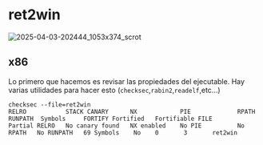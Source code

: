 # ret2win

![2025-04-03-202444_1053x374_scrot](https://github.com/user-attachments/assets/dd203596-3a8c-4b37-9d8e-b17cdaf30a49)

## x86

Lo primero que hacemos es revisar las propiedades del ejecutable. Hay varias utilidades para hacer esto (`checksec`,`rabin2`,`readelf`,etc...)

```
checksec --file=ret2win
RELRO           STACK CANARY      NX            PIE             RPATH      RUNPATH	Symbols		FORTIFY	Fortified	Fortifiable	FILE
Partial RELRO   No canary found   NX enabled    No PIE          No RPATH   No RUNPATH   69 Symbols	  No	0		3		ret2win
```



